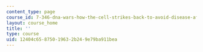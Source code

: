 ```yaml
---
content_type: page
course_id: 7-346-dna-wars-how-the-cell-strikes-back-to-avoid-disease-after-attacks-on-dna-fall-2013
layout: course_home
title: ''
type: course
uid: 12404c65-8750-1963-2b24-9e79ba911bea
---
```

